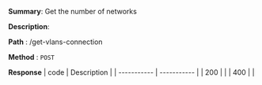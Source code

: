 **Summary**: Get the number of networks

**Description**:

**Path** : /get-vlans-connection

**Method** : `POST`

**Response**
| code      | Description |
| ----------- | ----------- |
|  200   |       |
|  400   |       |

